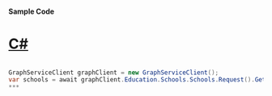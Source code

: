 #### Sample Code
# [C#](#tab/c-sharp)

```C#

GraphServiceClient graphClient = new GraphServiceClient();
var schools = await graphClient.Education.Schools.Schools.Request().GetAsync();
*** 

```